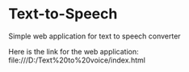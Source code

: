 # Text-to-Speech
Simple web application for text to speech converter 

Here is the link for the web application:
file:///D:/Text%20to%20voice/index.html
